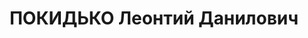 ---
title: ПОКИДЬКО Леонтий Данилович
description: р. 1904, Владивостокский округ ДВК, Михайловский район, д. Прилуки, русский,
  Челябинская обл., управление шахты, гл.инженер Арест.03.09.1937 Осужд. 29.12.1937
  ВМН. Расстрелян 29.12.1937
---